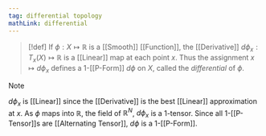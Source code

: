 ```yaml
---
tag: differential topology
mathLink: differential
---
```

>[!def]
>If $\phi:X \mapsto \mathbb{R}$ is a [[Smooth]] [[Function]], the [[Derivative]] $d \phi_{x}:T_{x}(X)\mapsto \mathbb{R}$ is a [[Linear]] map at each point $x$. Thus the assignment $x \mapsto d \phi_{x}$ defines a $1$-[[P-Form]] $d \phi$ on $X$, called the *differential* of $\phi$.

>[!note]
>$d \phi_{x}$ is [[Linear]] since the [[Derivative]] is the best [[Linear]] approximation at $x$. As $\phi$ maps into $\mathbb{R}$, the field of $\mathbb{R}^N$, $d \phi_{x}$ is a $1$-tensor. Since all $1$-[[P-Tensor]]s are [[Alternating Tensor]], $d \phi$ is a $1$-[[P-Form]].

